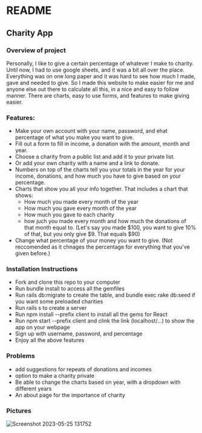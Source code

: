 # README

## Charity App

### Overview of project
Personally, I like to give a certain percentage of whatever I make to charity. Until now, I had to use google sheets, and it was a bit all over the place. Everything was on one long paper and it was hard to see how much I made, gave and needed to give. So I made this website to make easier for me and anyone else out there to calculate all this, in a nice and easy to follow manner. There are charts, easy to use forms, and features to make giving easier. 

### Features:
* Make your own account with your name, password, and ehat percentage of what you make you want to give.
* Fill out a form to fill in income, a donation with the amount, month and year.
* Choose a charity from a public list and add it to your private list.
* Or add your own charity with a name and a link to donate.
* Numbers on top of the charts tell you your totals in the year for your income, donations, and how much you have to give based on your percentage.
* Charts that show you all your info together. That includes a chart that shows:
    * How much you made every month of the year
    * How much you gave every month of the year
    * How much you gave to each charity
    * how juch you made every month and how much the donations of that month equal to. (Let's say you made $100, you want to give 10% of that, but you only give $9. That equals $90)
* Change what percentage of your money you want to give. (Not reccomended as it chnages the percentage for everything that you've given before.)

### Installation Instructions
* Fork and clone this repo to your computer
* Run bundle install to access all the gemfiles
* Run rails db:migrate to create the table, and bundle exec rake db:seed if you want some preloaded charities
* Run rails s to create a server
* Run npm install --prefix client to install all the gems for React
* Run npm start --prefix client and clink the link (localhost/...) to show the app on your webpage
* Sign up with username, password, and percentage
* Enjoy all the above features

### Problems
* add suggestions for repeats of donations and incomes
* option to make a charity private
* Be able to change the charts based on year, with a dropdown with different years
* An about page for the importance of charity

### Pictures
![Screenshot 2023-05-25 131752](https://github.com/apolichenco/maaser-app/assets/98846858/1accbca1-161e-4501-b520-e9731f6cbefd)

